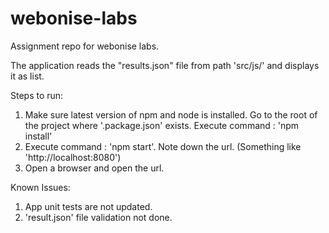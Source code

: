 # webonise-labs
Assignment repo for webonise labs.

The application reads the "results.json" file from path 'src/js/' and displays it as list.

Steps to run:
1. Make sure latest version of npm and node is installed.
Go to the root of the project where '.package.json' exists.
Execute command : 'npm install'
2. Execute command : 'npm start'. Note down the url. (Something like 'http://localhost:8080')
3. Open a browser and open the url.

Known Issues:
1. App unit tests are not updated.
2. 'result.json' file validation not done.